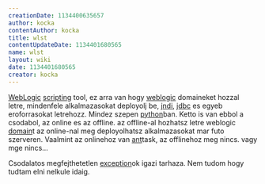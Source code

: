 ```yaml
---
creationDate: 1134400635657 
author: kocka 
contentAuthor: kocka 
title: wlst 
contentUpdateDate: 1134401680565 
name: wlst 
layout: wiki 
date: 1134401680565 
creator: kocka 
---
```

[WebLogic](weblogic.html) [scripting](scripting.html) tool, ez arra van hogy [weblogic](weblogic.html) domaineket hozzal letre, mindenfele alkalmazasokat deployolj be, [jndi](JNDI.html), [jdbc](JDBC.html) es egyeb eroforrasokat letrehozz. Mindez szepen [python](python.html)ban. Ketto is van ebbol a csodabol, az online es az offline. az offline-al hozhatsz letre weblogic [domain](domain.html)t az online-nal meg deployolhatsz alkalmazasokat mar futo szerveren. Vaalmint az onlinehoz van [ant](ant.html)task, az offlinehoz meg nincs. vagy mge nincs...

Csodalatos megfejthetetlen [exception](Missing.html)ok igazi tarhaza. Nem tudom hogy tudtam elni nelkule idaig.
